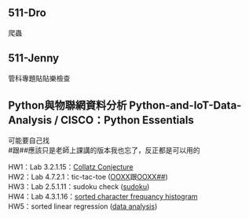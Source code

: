 ## 511-Dro
爬蟲

## 511-Jenny
管科專題貼貼樂檢查

## Python與物聯網資料分析 Python-and-IoT-Data-Analysis / CISCO：Python Essentials 
可能要自己找 \
#跟##應該只是老師上課講的版本我也忘了，反正都是可以用的

HW1：Lab 3.2.1.15：[Collatz Conjecture](https://github.com/WHY210/Python-Stuff/blob/main/Collatz%20Conjecture.py) \
HW2：Lab 4.7.2.1：tic-tac-toe ([OOXX](https://github.com/WHY210/Python-Stuff/blob/main/OOXX.py)跟[OOXX##](https://github.com/WHY210/Python-Stuff/blob/main/OOXX%23%23.py)) \
HW3：Lab 2.5.1.11：sudoku check ([sudoku](https://github.com/WHY210/Python-Stuff/blob/main/Sudoku.py)) \
HW4：Lab 4.3.1.16：[sorted character frequancy histogram](https://github.com/WHY210/Python-Stuff/blob/main/Sorted%20character%20frequancy%20histogram.py) \
HW5：sorted linear regression ([data analysis](https://github.com/WHY210/Python-Stuff/blob/main/data%20analysis.py)) 
